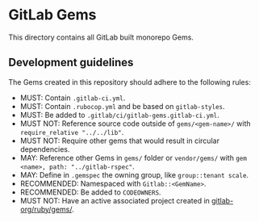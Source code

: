 # GitLab Gems

This directory contains all GitLab built monorepo Gems.

## Development guidelines

The Gems created in this repository should adhere to the following rules:

- MUST: Contain `.gitlab-ci.yml`.
- MUST: Contain `.rubocop.yml` and be based on `gitlab-styles`.
- MUST: Be added to `.gitlab/ci/gitlab-gems.gitlab-ci.yml`.
- MUST NOT: Reference source code outside of `gems/<gem-name>/` with `require_relative "../../lib"`.
- MUST NOT: Require other gems that would result in circular dependencies.
- MAY: Reference other Gems in `gems/` folder or `vendor/gems/` with `gem <name>, path: "../gitlab-rspec"`.
- MAY: Define in `.gemspec` the owning group, like `group::tenant scale`.
- RECOMMENDED: Namespaced with `Gitlab::<GemName>`.
- RECOMMENDED: Be added to `CODEOWNERS`.
- MUST NOT: Have an active associated project created in [gitlab-org/ruby/gems/](https://gitlab.com/gitlab-org/ruby/gems).
